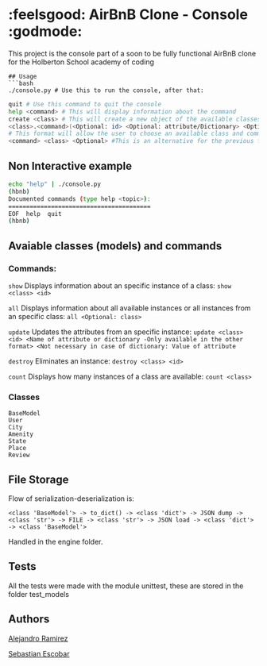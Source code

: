 # :feelsgood: AirBnB Clone - Console :godmode:
This project is the console part of a soon to be fully functional AirBnB clone for the Holberton School academy of coding
```
## Usage
```bash
./console.py # Use this to run the console, after that:
```
```bash
quit # Use this command to quit the console
help <command> # This will display information about the command
create <class> # This will create a new object of the available classes
<class>.<command>(<Optional: id> <Optional: attribute/Dictionary> <Optional: Value>
# This format will allow the user to choose an available class and command while passing parameters  to it
<command> <class> <Optional> #This is an alternative for the previous format to input an available command
```
## Non Interactive example
```Bash
echo "help" | ./console.py
(hbnb)
Documented commands (type help <topic>):
========================================
EOF  help  quit
(hbnb)
```
## Avaiable classes (models) and commands
### Commands:
```show``` Displays information about an specific instance of a class: ```show <class> <id>```

```all``` Displays information about all available instances or all instances from an specific class: ```all <Optional: class>```

```update``` Updates the attributes from an specific instance: ```update <class> <id> <Name of attribute or dictionary -Only available in the other format> <Not necessary in case of dictionary: Value of attribute```

```destroy``` Eliminates an instance: ```destroy <class> <id>```

```count``` Displays how many instances of a class are available: ```count <class>```

### Classes
```
BaseModel
User
City
Amenity
State
Place
Review
```
## File Storage
Flow of serialization-deserialization is:
```
<class 'BaseModel'> -> to_dict() -> <class 'dict'> -> JSON dump -> <class 'str'> -> FILE -> <class 'str'> -> JSON load -> <class 'dict'> -> <class 'BaseModel'>
```
Handled in the engine folder.
## Tests
All the tests were made with the module unittest, these are stored in the folder test_models
## Authors

[Alejandro Ramirez](https://github.com/FatChiken277)

[Sebastian Escobar](https://github.com/Katorea132)
